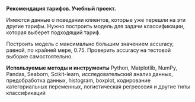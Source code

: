 **Рекомендация тарифов. Учебный проект.**

Имеются данные о поведении клиентов, которые уже перешли на эти другие тарифы. Нужно построить модель для задачи классификации, которая выберет подходящий тариф. 

Построить модель с максимально большим значением accuracy, равной, по крайней мере, 0.75. Проверить accuracy на тестовой выборке самостоятельно.

**Используемые методы и инструменты**
Python, Matplotlib, NumPy, Pandas, Seaborn, Scikit-learn, исследовательский анализ данных, предобработка данных, histogram, boxplot, кодирование категориальных переменных, логистическая регресссия и другие типы классификаций
